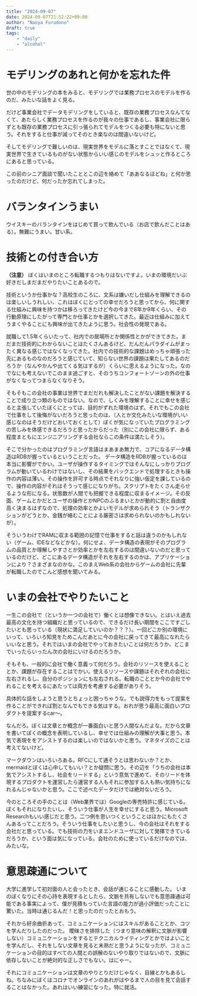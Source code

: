 ```yaml
---
title: "2024-09-07"
date: 2024-09-07T21:52:22+09:00
author: "Naoya Furudono"
draft: true
tags:
    - "daily"
    - "alcohol"
---
```


# モデリングのあれと何かを忘れた件

世の中のモデリングの本をみると、モデリングでは業務プロセスのモデルを作るのだ、みたいな話をよく見る。

だけど事業会社でデータモデリングをしていると、既存の業務プロセスなんてなくて、あたらしく業務プロセスを作るのが我々の仕事であるし、事業会社に限らずとも既存の業務プロセスに引っ張られてモデルをつくる必要も特にないと思う。それをすると仕事が減ってそのとき楽なのは間違いないけど。

そしてモデリングで難しいのは、現実世界をモデルに落とすことではなくて、現実世界で生きているものがない状態からいい感じのモデルをシュッと作るところにあると思っている。

この前のシニア面談で聞いたこととこの辺を絡めて「ああなるほどね」と何か思ったのだけど、何だったか忘れてしまった。

# バランタインうまい

ウイスキーのバランタインをはじめて買って飲んでいる（お店で飲んだことはある）。無難にうまい。甘い系。

# 技術との付き合い方

**（注意）** ぼくはいまのところ転職するつもりはないですよ。いまの環境だいぶ好きだしまだまだやりたいことあるので。

技術というか仕事かな？高校生のころに、文系は嫌いだし仕組みを理解できるのは楽しいしうれしい、これはぼくにとっての幸せだろうと思ってから、何に関する仕組みに興味を持つかは移ろってきたけど今の今まで8年か9年くらい、その行動原理にしたがって専門とか仕事とかを選択してきた。最近は仕組みに加えてうまくやることにも興味が出てきたように思う。社会性の発現である。

就職して1.5年くらいたって、社内での居場所とか関係性とかができてきた。まだまだ技術的にわからないことはたくさんあるけど、だんだんパラダイムがまったく異なる感じではなくなってきた。社内での技術的な課題はめっちゃ頑張った先にあるものなのだろうと感じていて、知らない世界の課題は果たしてあるのだろうか（なんやかんや出てくる気はするが）くらいに思えるようになった。なのでなにも考えないでこのまま過ごすと、そのうちコンフォートゾーンの外の仕事がなくなってつまらなくなりそう。

そもそもこの会社の事業は世界でまだだれも解決したことがない課題を解決することで成り立つ類のものではない。なので、しくみを理解することに幸せを感じると主張していたぼくにとっては、目的がずれた環境のはず。それでもこの会社で仕事をして後悔がないだろうと思ったのは、（人とか文化みたいな環境がいい感じなのはそうだけどおいておくとして）ぼくが気になっていたプログラミングの苦しみを体感できるだろうと思ったからだった（別にこの会社に限らず、ある程度まともにエンジニアリングする会社ならこの条件は満たしそう）。

そこで分かったのはプログラミング言語はまあまあ無力で、コアになるデータ構造はRDBが握っているということだった。
データ構造をRDBが握っているのは本当に影響がでかい。ユーザが操作するタイミングではそんなにしっかりプログラムが動いているわけではないし、その結果をバックエンドで処理するときも操作の内容は薄い。その操作を許可する時点でそれなりに強い仮定を課しているので、操作の内容がそれはそうって感じになりがち。スクリプトをたくさん走らせるような形になる。状態数が人間でも把握できる程度に収まるイメージ。その反面、ゲームとかだとユーザの操作とかNPCのふるまいとかが動的に割と自由度高く決まるはずなので、処理の効率とかよいモデルが求められそう（トランザクションがどうとか、金銭が絡むことによる厳密さは求められないのかもしれないが）。

そういうわけでRAMに収まる範囲の記憶で仕事をすると話は違うのかもしれない（ゲーム、IDEなどなどかな）。何にせよ、データ構造の表現がそのプログラムの品質とか理解しやすさとか効率とかを左右するのは間違いないのだと思っているのだけど、どこにあるデータ構造がそれを左右するのかは、アプリケーションにより？さまざまなのかな。このまえWeb系の会社からゲームの会社に先輩が転職したのでこんど感想を聞いてみる。

# いまの会社でやりたいこと

一生この会社で（というか一つの会社で）働くとは想像できない。とはいえ過去最高の文化を持つ組織だと思っているので、できるだけ長い期間をここですごしたいとも思っている（現状に満足していいのか？？？）。一回どこか別の環境にいって、いろいろ知見をためこんだあとに今の会社に戻ってきて最高になれたらいいなと思う。それではいまの会社でやっておきたいことは何だろうか、どこまでいったらいったん次の会社にいけるのだろうか。

そもそも、一般的に会社で働く意義って何だろう。会社のリソースを使えることとか、課題が存在することはでかい。使えるリソースや課題はそれぞれの会社に左右されるし、自分のポジションにも左右される。転職のこととか今の会社でやれることを考えるにあたっては両方を考慮する必要がありそう。

具体的な話をしようと思うとちょっと困っちゃうな。でも説得力をもって提案を作ることができれば割となんでもできる気はする。おれが思う最高に面白いプロダクトを提案するcar～。

なんだろ。ぼくは文章とか概念が一番面白いと思う人間なんだよな。だから文章を書いてぼくの概念を表明しているし、幸せでは仕組みの理解が大事と思う。本気で表現ををアシストするのは楽しいのではないかと思う。マネタイズのことは考えてないけど。

マークダウンはいろいろある。RFCにして通そうとは思わないか？とか、mermaidとぼくは心中してもいい？とか疑問に思う。その辺を「うちの会社は本気でアシストするし、社会をリードする」という意気で進めて、そのリードを体現するプロダクトを運営したら運営する人もそれに参加する人も熱い気持ちになれるんじゃないかと思う。ここで述べたデータだけでは絶対ないだろう。

今のところその手のことは（Web業界では）Googleの専売特許に感じている。ぼくもそれになりたいし、そういう仕事が人生を幸せにすると思う。Microsoft Researchもいい感じだと思う。二つ例を思いつくということはほかにもたくさんあるってことだろう。そういう仕事をしたいと思うし、今の会社はそれをする会社だと思っている。でも技術の力をいまエンドユーザに対して発揮できているだろうか、という面は気になっている。会社のために使っているだけなのでは、みたいな。

# 意思疎通について

大学に進学して初対面の人と会ったとき、会話が通じることに感動した。
いまのぼくなりにその心持を表現するとしたら、文脈を共有しないでも意思疎通は可能である事実によって、僕が見積もっていた言語の能力が過小評価だったことに驚いた。当時は通じるんだ！と思ったのだったとおもう。

それから紆余曲折あって、コミュニケーションにはスキルがあることとか、コツを学んだりしたのだった。
曖昧さを排除した（つまり意味の解釈に文脈が影響しない）コミュニケーションをするとテクニカルライティングとかではよいことを学んだし、それをしない文章を見ると未熟だと思うようになったが、コミュニケーションの目的はすべての人間との誤解のないやり取りではないので、文脈に依存しないことが絶対的な正しさでもない。はにゃー。

それにコミュニケーションは文章のやりとりだけじゃなく、目線とかもあるしね。ちなみにぼくはコロナでオンラインのあれがはやるまで人の目を見て会話することはなかった。あれはいい練習になった。特に就活。

